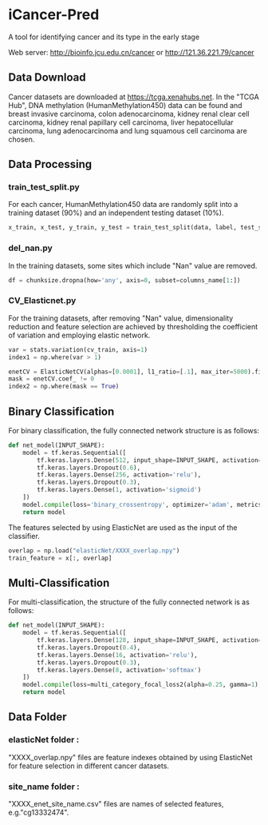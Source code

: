 # iCancer-Pred
A tool for identifying cancer and its type in the early stage

Web server: http://bioinfo.jcu.edu.cn/cancer or http://121.36.221.79/cancer


##  <a name="Data Download"></a> Data Download
Cancer datasets are downloaded at https://tcga.xenahubs.net. 
In the "TCGA Hub", DNA methylation (HumanMethylation450) data can be found and breast invasive carcinoma, colon adenocarcinoma, kidney renal clear cell carcinoma, kidney renal papillary cell carcinoma, liver hepatocellular carcinoma, lung adenocarcinoma and lung squamous cell carcinoma are chosen.

##  <a name="Data Processing"></a> Data Processing
### train_test_split.py
For each cancer, HumanMethylation450 data are randomly split into a training dataset (90%) and an independent testing dataset (10%).
```python
x_train, x_test, y_train, y_test = train_test_split(data, label, test_size=0.1, random_state=42, shuffle=True)
```
### del_nan.py
In the training datasets, some sites which include "Nan" value are removed.
```python
df = chunksize.dropna(how='any', axis=0, subset=columns_name[1:])
```
### CV_Elasticnet.py
For the training datasets, after removing "Nan" value, dimensionality reduction and feature selection are achieved by thresholding the coefficient of variation and employing elastic network.
```python
var = stats.variation(cv_train, axis=1)
index1 = np.where(var > 1)
```
```python
enetCV = ElasticNetCV(alphas=[0.0001], l1_ratio=[.1], max_iter=5000).fit(elanet_train, y_train)
mask = enetCV.coef_ != 0
index2 = np.where(mask == True)
```
##  <a name="Binary Classification"></a> Binary Classification
For binary classification, the fully connected network structure is as follows:
```python
def net_model(INPUT_SHAPE):
    model = tf.keras.Sequential([
        tf.keras.layers.Dense(512, input_shape=INPUT_SHAPE, activation='relu'),
        tf.keras.layers.Dropout(0.6),
        tf.keras.layers.Dense(256, activation='relu'),
        tf.keras.layers.Dropout(0.3),
        tf.keras.layers.Dense(1, activation='sigmoid')
    ])
    model.compile(loss='binary_crossentropy', optimizer='adam', metrics=['accuracy'])
    return model
```
The features selected by using ElasticNet are used as the input of the classifier.
```python
overlap = np.load("elasticNet/XXXX_overlap.npy")
train_feature = x[:, overlap]
```

##  <a name="Multi-Classification"></a> Multi-Classification
For multi-classification, the structure of the fully connected network is as follows:
```python
def net_model(INPUT_SHAPE):
    model = tf.keras.Sequential([
        tf.keras.layers.Dense(128, input_shape=INPUT_SHAPE, activation='relu'),
        tf.keras.layers.Dropout(0.4),
        tf.keras.layers.Dense(16, activation='relu'),
        tf.keras.layers.Dropout(0.3),
        tf.keras.layers.Dense(8, activation='softmax')
    ])
    model.compile(loss=multi_category_focal_loss2(alpha=0.25, gamma=1), optimizer='adam', metrics=['accuracy'])
    return model
```
##  <a name="Data Folder"></a> Data Folder
###  elasticNet folder :
"XXXX_overlap.npy" files are feature indexes obtained by using ElasticNet for feature selection in different cancer datasets.
###  site_name folder :
"XXXX_enet_site_name.csv" files are names of selected features, e.g."cg13332474".




